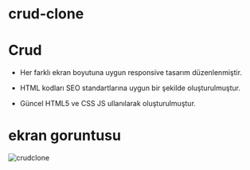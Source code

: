 # crud-clone

<h1> Crud </h1>

* Her farklı ekran boyutuna uygun responsive tasarım düzenlenmiştir.

* HTML kodları SEO standartlarına uygun bir şekilde oluşturulmuştur. 

 * Güncel HTML5 ve CSS JS ullanılarak oluşturulmuştur. 

<h1> ekran goruntusu </h1>


![crudclone](https://github.com/user-attachments/assets/bb2d3605-840e-419a-a103-81518084a3f9)
